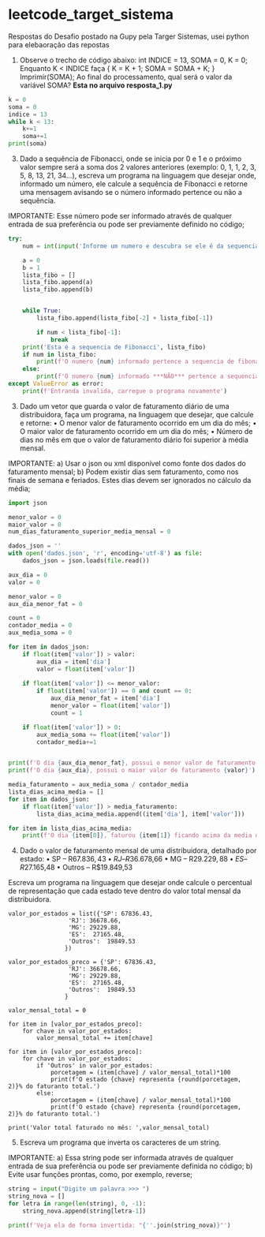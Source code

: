 # leetcode_target_sistema
Respostas do Desafio postado na Gupy pela Targer Sistemas, usei python para elebaoração das repostas


1) Observe o trecho de código abaixo: int INDICE = 13, SOMA = 0, K = 0;
Enquanto K < INDICE faça { K = K + 1; SOMA = SOMA + K; }
Imprimir(SOMA);
Ao final do processamento, qual será o valor da variável SOMA?
**Esta no arquivo resposta_1.py**
```python
k = 0
soma = 0
indice = 13
while k < 13:
    k+=1
    soma+=1
print(soma)
```

3) Dado a sequência de Fibonacci, onde se inicia por 0 e 1 e o próximo valor sempre será a soma dos 2 valores anteriores (exemplo: 0, 1, 1, 2, 3, 5, 8, 13, 21, 34...), escreva um programa na linguagem que desejar onde, informado um número, ele calcule a sequência de Fibonacci e retorne uma mensagem avisando se o número informado pertence ou não a sequência.

IMPORTANTE: Esse número pode ser informado através de qualquer entrada de sua preferência ou pode ser previamente definido no código;
```python
try:
    num = int(input('Informe um numero e descubra se ele é da sequencia de Fibinancci >>>'))

    a = 0
    b = 1
    lista_fibo = []
    lista_fibo.append(a)
    lista_fibo.append(b)


    while True:
        lista_fibo.append(lista_fibo[-2] + lista_fibo[-1])

        if num < lista_fibo[-1]:
            break
    print('Esta é a sequencia de Fibonacci', lista_fibo)
    if num in lista_fibo:
        print(f'O numero {num} informado pertence a sequencia de fibonacci...')
    else:
        print(f'O numero {num} informado ***NÃO*** pertence a sequencia de fibonacci...')
except ValueError as error:
    print(f'Entranda invalida, carregue o programa novamente')
```

3) Dado um vetor que guarda o valor de faturamento diário de uma distribuidora, faça um programa, na linguagem que desejar, que calcule e retorne:
• O menor valor de faturamento ocorrido em um dia do mês;
• O maior valor de faturamento ocorrido em um dia do mês;
• Número de dias no mês em que o valor de faturamento diário foi superior à média mensal.

IMPORTANTE:
a) Usar o json ou xml disponível como fonte dos dados do faturamento mensal;
b) Podem existir dias sem faturamento, como nos finais de semana e feriados. Estes dias devem ser ignorados no cálculo da média;
```python
import json

menor_valor = 0
maior_valor = 0
num_dias_faturamento_superior_media_mensal = 0

dados_json = ''
with open('dados.json', 'r', encoding='utf-8') as file:
    dados_json = json.loads(file.read())

aux_dia = 0
valor = 0

menor_valor = 0
aux_dia_menor_fat = 0

count = 0
contador_media = 0
aux_media_soma = 0

for item in dados_json:
    if float(item['valor']) > valor:
        aux_dia = item['dia']
        valor = float(item['valor'])
    
    if float(item['valor']) <= menor_valor:
        if float(item['valor']) == 0 and count == 0:
            aux_dia_menor_fat = item['dia']
            menor_valor = float(item['valor'])
            count = 1

    if float(item['valor']) > 0:
        aux_media_soma += float(item['valor'])
        contador_media+=1


print(f'O dia {aux_dia_menor_fat}, possui o menor valor de faturamento {menor_valor}')
print(f'O dia {aux_dia}, possui o maior valor de faturamento {valor}')

media_faturamento = aux_media_soma / contador_media
lista_dias_acima_media = []
for item in dados_json:
    if float(item['valor']) > media_faturamento:
        lista_dias_acima_media.append((item['dia'], item['valor']))

for item in lista_dias_acima_media:
    print(f'O dia {item[0]}, faturou {item[1]} ficando acima da media do mês que deve media de {media_faturamento}')
```
4) Dado o valor de faturamento mensal de uma distribuidora, detalhado por estado:
• SP – R$67.836,43
• RJ – R$36.678,66
• MG – R$29.229,88
• ES – R$27.165,48
• Outros – R$19.849,53

Escreva um programa na linguagem que desejar onde calcule o percentual de representação que cada estado teve dentro do valor total mensal da distribuidora.  

```
valor_por_estados = list({'SP': 67836.43,
                 'RJ': 36678.66,
                 'MG': 29229.88,
                 'ES':  27165.48,
                 'Outros':  19849.53
                })

valor_por_estados_preco = {'SP': 67836.43,
                 'RJ': 36678.66,
                 'MG': 29229.88,
                 'ES':  27165.48,
                 'Outros':  19849.53
                }

valor_mensal_total = 0

for item in [valor_por_estados_preco]:
    for chave in valor_por_estados:
        valor_mensal_total += item[chave]

for item in [valor_por_estados_preco]:
    for chave in valor_por_estados:
        if 'Outros' in valor_por_estados:
            porcetagem = (item[chave] / valor_mensal_total)*100
            print(f'O estado {chave} representa {round(porcetagem, 2)}% do faturanto total.')
        else:
            porcetagem = (item[chave] / valor_mensal_total)*100
            print(f'O estado {chave} representa {round(porcetagem, 2)}% do faturanto total.')

print('Valor total faturado no mês: ',valor_mensal_total)
```

5) Escreva um programa que inverta os caracteres de um string.

IMPORTANTE:
a) Essa string pode ser informada através de qualquer entrada de sua preferência ou pode ser previamente definida no código;
b) Evite usar funções prontas, como, por exemplo, reverse;

```python
string = input("Digite um palavra >>> ")
string_nova = []
for letra in range(len(string), 0, -1):
    string_nova.append(string[letra-1])

print(f'Veja ela de forma invertida: "{''.join(string_nova)}"')
```
